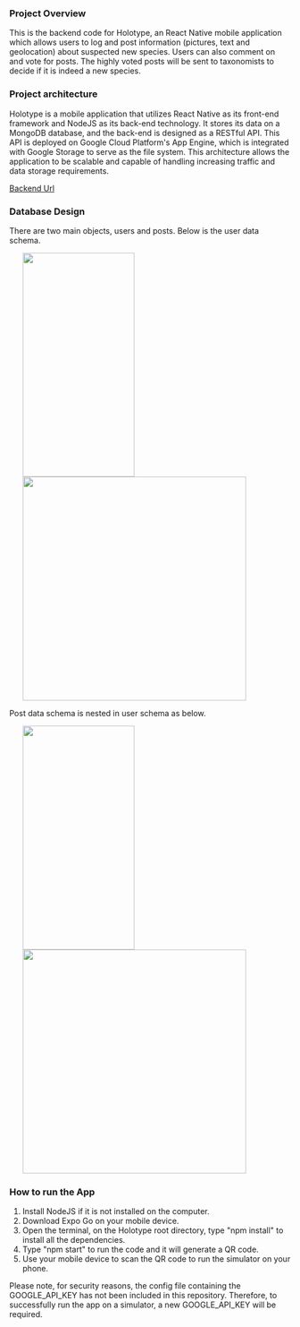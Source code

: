 <h3>Project Overview</h3>

This is the backend code for Holotype, an React Native mobile application which allows users to log and post information (pictures, text and geolocation) about suspected new species. Users can also comment on and vote for posts. The highly voted posts will be sent to taxonomists to decide if it is indeed a new species.

<h3>Project architecture</h3>
<p>
Holotype is a mobile application that utilizes React Native as its front-end framework and NodeJS as its back-end technology. It stores its data on a MongoDB database, and the back-end is designed as a RESTful API. This API is deployed on Google Cloud Platform's App Engine, which is integrated with Google Storage to serve as the file system. This architecture allows the application to be scalable and capable of handling increasing traffic and data storage requirements.
</p>
<div><a href="https://holotype.ts.r.appspot.com">Backend Url</a></div>

<h3>Database Design</h3>

There are two main objects, users and posts. Below is the user data schema. 
<ul>
  <img src="https://user-images.githubusercontent.com/55920971/227760250-bc220dfa-2d0c-425b-a322-076283b0d806.png"  width="200" height="400">
  <img src="https://user-images.githubusercontent.com/55920971/227760448-2a9e29ce-40ca-425d-9f7f-113ff4709a75.png"  width="400" height="400">
</ul>

Post data schema is nested in user schema as below.
<ul>
  <img src="https://user-images.githubusercontent.com/55920971/227761213-65172652-2344-43da-a1f2-7d2b9fee5107.png"  width="200" height="400">
  <img src="https://user-images.githubusercontent.com/55920971/227761246-6f302ab2-aa3d-4d61-8e8b-5a24a2756969.png"  width="400" height="400">
</ul>

<h3>How to run the App</h3>
<ol>
<li>Install NodeJS if it is not installed on the computer.</li>
<li> Download Expo Go on your mobile device.</li>
<li> Open the terminal, on the Holotype root directory, type "npm install" to install all the dependencies.</li>
<li> Type "npm start" to run the code and it will generate a QR code.</li>
<li> Use your mobile device to scan the QR code to run the simulator on your phone.</li>
</ol>
<p>
Please note, for security reasons, the config file containing the GOOGLE_API_KEY has not been included in this repository. Therefore, to successfully run the app on a simulator, a new GOOGLE_API_KEY will be required.
</P>


